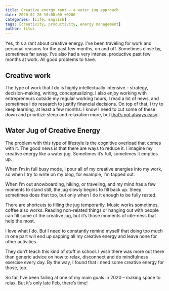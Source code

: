 ```yaml
---
title: Creative energy rant – a water jug approach
date: 2020-02-26 10:00:00 +0200
categories: [Life, English]
tags: [creativity, productivity, energy management]
author: titus
---
```


Yes, this a rant about creative energy. I’ve been traveling for work and personal reasons for the past few months, on and off. Sometimes close by, sometimes far away. I’ve also had a very intense, productive past few months at work. All good problems to have.

## Creative work

The type of work that I do is highly intellectually intensive – strategy, decision-making, writing, conceptualizing. I also enjoy working with entrepreneurs outside my regular working hours, I read a lot of news, and sometimes I do research to justify financial decisions. On top of that, I try to keep learning, at least a few months. I know I need to cut some of these down and prioritize sleep and relaxation more, but [that’s not always easy](/posts/competitive-people-choose-your-battles).

## Water Jug of Creative Energy

The problem with this type of lifestyle is the cognitive overload that comes with it. The good news is that there are ways to reduce it. I imagine my creative energy like a water jug. Sometimes it’s full, sometimes it empties up.

When I’m in full busy mode, I pour all of my creative energies into my work, so when I try to write on my blog, for example, I’m tapped out.

When I’m out snowboarding, hiking, or traveling, and my mind has a few moments to stand still, the jug slowly begins to fill back up. Sleep sometimes does that too, but only when I do it enough to be fully rested.

There are shortcuts to filling the jug temporarily. Music works sometimes, coffee also works. Reading non-related things or hanging out with people can fill some of the creative jug, but it’s those moments of idle-ness that help the most.

I love what I do. But I need to constantly remind myself that doing too much in one part will end up sapping all my creative energy and leave none for other activities.

They don’t teach this kind of stuff in school. I wish there was more out there than generic advice on how to relax, disconnect and do mindfulness exercise every day. By the way, I found that I need some creative energy for those, too.

So far, I’ve been failing at one of my main goals in 2020 – making space to relax. But it’s only late Feb, there’s time!
